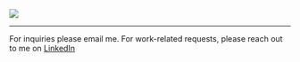 <a href="https://github.com/kolton-musgrove">
  <img align="center" src="https://github-readme-stats.vercel.app/api?username=kolton-musgrove&show_icons=true&theme=tokyonight" />
</a>

<hr />

For inquiries please email me.
For work-related requests, please reach out to me on [LinkedIn](https://www.linkedin.com/in/koltonmusgrove/)
